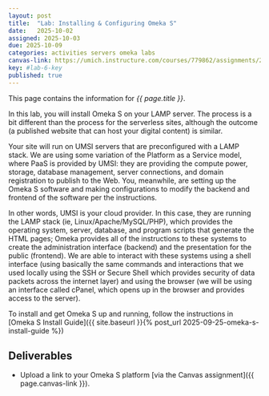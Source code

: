 ```yaml
---
layout: post
title:  "Lab: Installing & Configuring Omeka S"
date:   2025-10-02
assigned: 2025-10-03
due: 2025-10-09
categories: activities servers omeka labs
canvas-link: https://umich.instructure.com/courses/779862/assignments/2900388
key: #lab-6-key
published: true
---
```



This page contains the information for *{{ page.title }}*.

In this lab, you will install Omeka S on your LAMP server. The process is a bit different than the process for the serverless sites, although the outcome (a published website that can host your digital content) is similar.

Your site will run on UMSI servers that are preconfigured with a LAMP stack. We are using some variation of the Platform as a Service model, where PaaS is provided by UMSI: they are providing the compute power, storage, database management, server connections, and domain registration to publish to the Web. You, meanwhile, are setting up the Omeka S software and making configurations to modify the backend and frontend of the software per the instructions.

In other words, UMSI is your cloud provider. In this case, they are running the LAMP stack (ie, Linux/Apache/MySQL/PHP), which provides the operating system, server, database, and program scripts that generate the HTML pages; Omeka provides all of the instructions to these systems to create the administration interface (backend) and the presentation for the public (frontend). We are able to interact with these systems using a shell interface (using basically the same commands and interactions that we used locally using the SSH or Secure Shell which provides security of data packets across the internet layer) and using the browser (we will be using an interface called cPanel, which opens up in the browser and provides access to the server).

To install and get Omeka S up and running, follow the instructions in [Omeka S Install Guide]({{ site.baseurl }}{% post_url 2025-09-25-omeka-s-install-guide %})

## Deliverables

- Upload a link to your Omeka S platform [via the Canvas assignment]({{ page.canvas-link }}).
